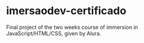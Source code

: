 # imersaodev-certificado
Final project of the two weeks course of immersion in JavaScript/HTML/CSS, given by Alura.

